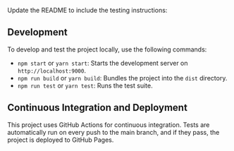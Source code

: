 Update the README to include the testing instructions:

## Development
To develop and test the project locally, use the following commands:
- `npm start` or `yarn start`: Starts the development server on `http://localhost:9000`.
- `npm run build` or `yarn build`: Bundles the project into the `dist` directory.
- `npm run test` or `yarn test`: Runs the test suite.

## Continuous Integration and Deployment
This project uses GitHub Actions for continuous integration. Tests are automatically run on every push to the main branch, and if they pass, the project is deployed to GitHub Pages.

